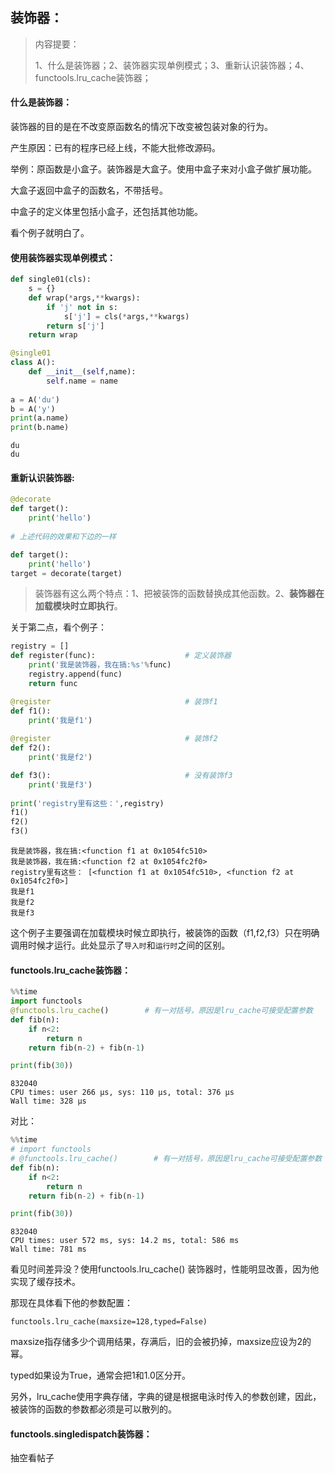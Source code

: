 ## 装饰器：

> 内容提要：
>
> 1、什么是装饰器；2、装饰器实现单例模式；3、重新认识装饰器；4、functools.lru_cache装饰器；

#### 什么是装饰器：

装饰器的目的是在不改变原函数名的情况下改变被包装对象的行为。

产生原因：已有的程序已经上线，不能大批修改源码。

举例：原函数是小盒子。装饰器是大盒子。使用中盒子来对小盒子做扩展功能。

大盒子返回中盒子的函数名，不带括号。

中盒子的定义体里包括小盒子，还包括其他功能。

看个例子就明白了。

#### 使用装饰器实现单例模式：

```python 
def single01(cls):
    s = {}
    def wrap(*args,**kwargs):
        if 'j' not in s:
            s['j'] = cls(*args,**kwargs)
        return s['j']
    return wrap

@single01
class A():
    def __init__(self,name):
        self.name = name
        
a = A('du')
b = A('y')
print(a.name)
print(b.name)
```

```
du
du
```







#### 重新认识装饰器:

```python 
@decorate 
def target():
    print('hello')
    
# 上述代码的效果和下边的一样

def target():
    print('hello')
target = decorate(target)
```

> 装饰器有这么两个特点：1、把被装饰的函数替换成其他函数。2、**装饰器在加载模块时立即执行**。

关于第二点，看个例子：

```Python
registry = []
def register(func):                    # 定义装饰器
    print('我是装饰器，我在搞:%s'%func)
    registry.append(func)
    return func

@register                              # 装饰f1
def f1():
    print('我是f1')
  
@register                              # 装饰f2
def f2():
    print('我是f2')

def f3():                              # 没有装饰f3
    print('我是f3')
    
print('registry里有这些：',registry)
f1()
f2()
f3()
```

```
我是装饰器，我在搞:<function f1 at 0x1054fc510>
我是装饰器，我在搞:<function f2 at 0x1054fc2f0>
registry里有这些： [<function f1 at 0x1054fc510>, <function f2 at 0x1054fc2f0>]
我是f1
我是f2
我是f3
```

这个例子主要强调在加载模块时候立即执行，被装饰的函数（f1,f2,f3）只在明确调用时候才运行。此处显示了`导入时`和`运行时`之间的区别。

#### functools.lru_cache装饰器：

```python 
%%time
import functools
@functools.lru_cache()        # 有一对括号，原因是lru_cache可接受配置参数
def fib(n):
    if n<2:
        return n
    return fib(n-2) + fib(n-1)

print(fib(30))
```

```
832040
CPU times: user 266 µs, sys: 110 µs, total: 376 µs
Wall time: 328 µs
```

对比：

```Python
%%time
# import functools
# @functools.lru_cache()        # 有一对括号，原因是lru_cache可接受配置参数
def fib(n):
    if n<2:
        return n
    return fib(n-2) + fib(n-1)

print(fib(30))
```

```
832040
CPU times: user 572 ms, sys: 14.2 ms, total: 586 ms
Wall time: 781 ms
```

看见时间差异没？使用functools.lru_cache() 装饰器时，性能明显改善，因为他实现了缓存技术。

那现在具体看下他的参数配置：

`functools.lru_cache(maxsize=128,typed=False)`

maxsize指存储多少个调用结果，存满后，旧的会被扔掉，maxsize应设为2的幂。

typed如果设为True，通常会把1和1.0区分开。

另外，lru_cache使用字典存储，字典的键是根据电泳时传入的参数创建，因此，被装饰的函数的参数都必须是可以散列的。

#### functools.singledispatch装饰器：

抽空看帖子